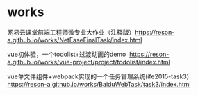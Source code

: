 # works
 
网易云课堂前端工程师微专业大作业（注释版）https://reson-a.github.io/works/NetEaseFinalTask/index.html


vue初体验，一个todolist+过渡动画的demo  https://reson-a.github.io/works/vue-project/project/todolist/index.html


vue单文件组件+webpack实现的一个任务管理系统(ife2015-task3) https://reson-a.github.io/works/BaiduWebTask/task3/index.html







